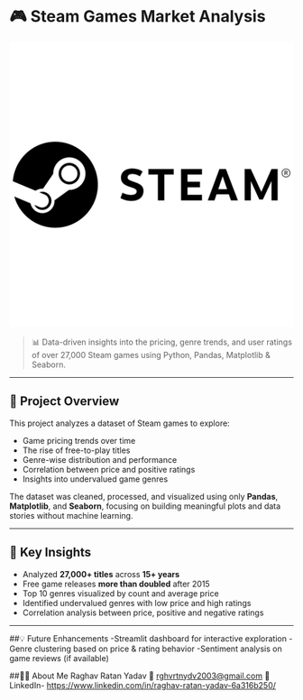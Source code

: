 # 🎮 Steam Games Market Analysis
![STEAM LOGO](https://github.com/Raghavratan2003/Steam-Games-Market-Analysis/blob/main/Steam%20logo.png)
> 📊 Data-driven insights into the pricing, genre trends, and user ratings of over 27,000 Steam games using Python, Pandas, Matplotlib & Seaborn.

---

## 📌 Project Overview

This project analyzes a dataset of Steam games to explore:

- Game pricing trends over time  
- The rise of free-to-play titles  
- Genre-wise distribution and performance  
- Correlation between price and positive ratings  
- Insights into undervalued game genres

The dataset was cleaned, processed, and visualized using only **Pandas**, **Matplotlib**, and **Seaborn**, focusing on building meaningful plots and data stories without machine learning.

---

## 🧠 Key Insights

- Analyzed **27,000+ titles** across **15+ years**
- Free game releases **more than doubled** after 2015
- Top 10 genres visualized by count and average price
- Identified undervalued genres with low price and high ratings
- Correlation analysis between price, positive and negative ratings

---

##💡 Future Enhancements
-Streamlit dashboard for interactive exploration
-Genre clustering based on price & rating behavior
-Sentiment analysis on game reviews (if available)

##🙋‍♂️ About Me
Raghav Ratan Yadav
📧 rghvrtnydv2003@gmail.com
🔗 LinkedIn- https://www.linkedin.com/in/raghav-ratan-yadav-6a316b250/
